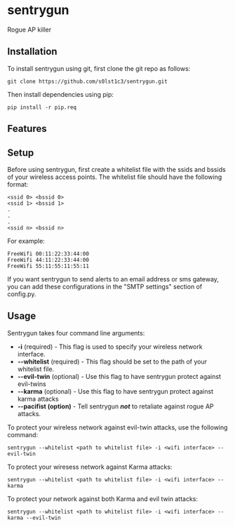 # sentrygun

Rogue AP killer

## Installation

To install sentrygun using git, first clone the git repo as follows:

	git clone https://github.com/s0lst1c3/sentrygun.git

Then install dependencies using pip:

	pip install -r pip.req

## Features

## Setup

Before using sentrygun, first create a whitelist file with the ssids and bssids of your
wireless access points. The whitelist file should have the following format:

	<ssid 0> <bssid 0>
	<ssid 1> <bssid 1>
	.
	.
	.
	<ssid n> <bssid n>

For example:

	FreeWifi 00:11:22:33:44:00
	FreeWifi 44:11:22:33:44:00
	FreeWifi 55:11:55:11:55:11

If you want sentrygun to send alerts to an email address or sms gateway, you can
add these configurations in the "SMTP settings" section of config.py.

## Usage

Sentrygun takes four command line arguments:

- __-i__ (required) - This flag is used to specify your wireless network interface.
- __--whitelist__ (required) - This flag should be set to the path of your whitelist file.
- __--evil-twin__ (optional) - Use this flag to have sentrygun protect against evil-twins
- __--karma__ (optional) - Use this flag to have sentrygun protect against karma attacks
- __--pacifist (option)__ - Tell sentrygun ___not___ to retaliate against rogue AP attacks.


To protect your wireless network against evil-twin attacks, use the following command:

	sentrygun --whitelist <path to whitelist file> -i <wifi interface> --evil-twin

To protect your wiresess network against Karma attacks:

	sentrygun --whitelist <path to whitelist file> -i <wifi interface> --karma

To protect your network against both Karma and evil twin attacks:

	sentrygun --whitelist <path to whitelist file> -i <wifi interface> --karma --evil-twin
